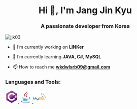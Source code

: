 <h1 align="center">Hi 👋, I'm Jang Jin Kyu</h1>
<h3 align="center">A passionate developer from Korea</h3>

<p align="left"> <img src="https://komarev.com/ghpvc/?username=jjk03&label=Profile%20views&color=0e75b6&style=flat" alt="jjk03" /> </p>

- 🔭 I’m currently working on **LINKer**

- 🌱 I’m currently learning **JAVA, C#, MySQL**

- 📫 How to reach me **wkdwlsrb09@gmail.com**

<h3 align="left">Languages and Tools:</h3>
<p align="left"> <a href="https://www.w3schools.com/cs/" target="_blank" rel="noreferrer"> <img src="https://raw.githubusercontent.com/devicons/devicon/master/icons/csharp/csharp-original.svg" alt="csharp" width="40" height="40"/> </a> <a href="https://www.java.com" target="_blank" rel="noreferrer"> <img src="https://raw.githubusercontent.com/devicons/devicon/master/icons/java/java-original.svg" alt="java" width="40" height="40"/> </a> <a href="https://www.mysql.com/" target="_blank" rel="noreferrer"> <img src="https://raw.githubusercontent.com/devicons/devicon/master/icons/mysql/mysql-original-wordmark.svg" alt="mysql" width="40" height="40"/> </a> </p>
